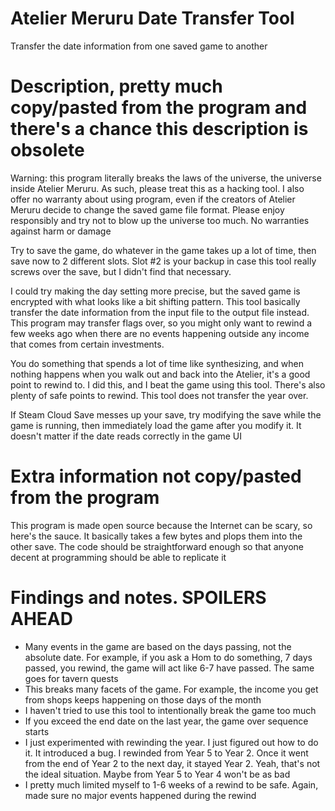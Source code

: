# Atelier Meruru Date Transfer Tool
Transfer the date information from one saved game to another

# Description, pretty much copy/pasted from the program and there's a chance this description is obsolete
Warning: this program literally breaks the laws of the universe, the universe inside Atelier Meruru. As such, please treat this as a hacking tool. I also offer no warranty about using program, even if the creators of Atelier Meruru decide to change the saved game file format. Please enjoy responsibly and try not to blow up the universe too much. No warranties against harm or damage

Try to save the game, do whatever in the game takes up a lot of time, then save now to 2 different slots. Slot #2 is your backup in case this tool really screws over the save, but I didn't find that necessary. 

I could try making the day setting more precise, but the saved game is encrypted with what looks like a bit shifting pattern. This tool basically transfer the date information from the input file to the output file instead. This program may transfer flags over, so you might only want to rewind a few weeks ago when there are no events happening outside any income that comes from certain investments. 

You do something that spends a lot of time like synthesizing, and when nothing happens when you walk out and back into the Atelier, it's a good point to rewind to. I did this, and I beat the game using this tool. There's also plenty of safe points to rewind. This tool does not transfer the year over. 

If Steam Cloud Save messes up your save, try modifying the save while the game is running, then immediately load the game after you modify it. It doesn't matter if the date reads correctly in the game UI

# Extra information not copy/pasted from the program

This program is made open source because the Internet can be scary, so here's the sauce. It basically takes a few bytes and plops them into the other save. The code should be straightforward enough so that anyone decent at programming should be able to replicate it

# Findings and notes. SPOILERS AHEAD
* Many events in the game are based on the days passing, not the absolute date. For example, if you ask a Hom to do something, 7 days passed, you rewind, the game will act like 6-7 have passed. The same goes for tavern quests
* This breaks many facets of the game. For example, the income you get from shops keeps happening on those days of the month
* I haven't tried to use this tool to intentionally break the game too much
* If you exceed the end date on the last year, the game over sequence starts
* I just experimented with rewinding the year. I just figured out how to do it. It introduced a bug. I rewinded from Year 5 to Year 2. Once it went from the end of Year 2 to the next day, it stayed Year 2. Yeah, that's not the ideal situation. Maybe from Year 5 to Year 4 won't be as bad
* I pretty much limited myself to 1-6 weeks of a rewind to be safe. Again, made sure no major events happened during the rewind
